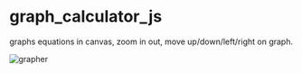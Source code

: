 # graph_calculator_js
graphs equations in canvas, zoom in out, move up/down/left/right on graph.

![grapher](https://user-images.githubusercontent.com/73267302/165323783-b8978e55-44ab-4ec7-937c-4448edf5de68.png)
